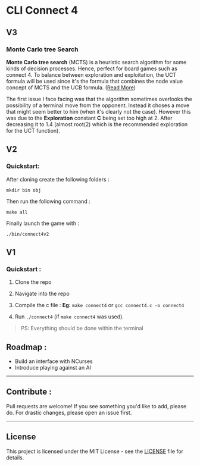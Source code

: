 # **CLI Connect 4**

## V3

### Monte Carlo tree Search

**Monte Carlo tree search** (MCTS) is a heuristic search algorithm for some kinds of decision processes. Hence, perfect for board games such as connect 4.
To balance between exploration and exploitation, the UCT formula will be used since it's the formula that combines the node value concept of MCTS and the UCB formula. ([Read More](https://www.cs.swarthmore.edu/~mitchell/classes/cs63/f20/reading/mcts.html))

The first issue I face facing was that the algorithm sometimes overlooks the possibility of a terminal move from the opponent. Instead it choses a move that might seem better to him (when it's clearly not the case). However this was due to the **Exploration** constant **C** being set too high at 2. After decreasing it to 1.4 (almost root(2) which is the recommended exploration for the UCT function).

## V2

### **Quickstart:**

After cloning create the following folders :

```
mkdir bin obj
```

Then run the following command :

```
make all
```

Finally launch the game with :

```
./bin/connect4v2
```

## V1

### **Quickstart :**

1. Clone the repo

2. Navigate into the repo

3. Compile the c file : **Eg:** `make connect4` or `gcc connect4.c -o connect4`

4. Run `./connect4` (if `make connect4` was used).

> PS: Everything should be done within the terminal

## **Roadmap :**

- Build an interface with NCurses
- Introduce playing against an AI

---

## **Contribute :**

Pull requests are welcome! If you see something you'd like to add, please do. For drastic changes, please open an issue first.

---

## License

This project is licensed under the MIT License - see the [LICENSE](LICENSE) file for details.
